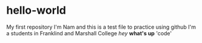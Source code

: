 # hello-world
My first repository
I'm Nam and this is a test file to practice using github
I'm a students in Franklind and Marshall College
*hey*
**what's up**
'code' 
